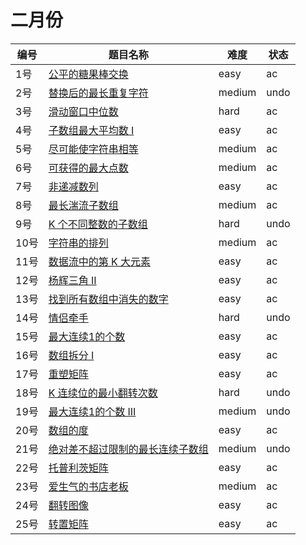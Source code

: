 # 二月份

**编号**|**题目名称**|**难度**|**状态**
--------|------------|--------|--------
1号|[公平的糖果棒交换](./第1题%20888.%20公平的糖果棒交换)|easy|ac
2号|[替换后的最长重复字符](./第2题%20424.%20替换后的最长重复字符)|medium|undo
3号|[滑动窗口中位数](./第3题%20480.%20滑动窗口中位数)|hard|ac
4号|[子数组最大平均数 I](./第4题%20643.%20子数组最大平均数%20I)|easy|ac
5号|[尽可能使字符串相等](./第5题%201208.%20尽可能使字符串相等)|medium|ac
6号|[可获得的最大点数](./第6题%201423.%20可获得的最大点数)|medium|ac
7号|[非递减数列](./第7题%20665.%20非递减数列)|easy|ac
8号|[最长湍流子数组](./第8题%201978.%20最长湍流子数组)|medium|ac
9号|[K 个不同整数的子数组](./第9题%201978.%20K%20个不同整数的子数组)|hard|undo
10号|[字符串的排列](./第10题%20567.%20字符串的排列)|medium|ac
11号|[数据流中的第 K 大元素](./第11题%20703.%20数据流中的第%20K%20大元素)|easy|ac
12号|[杨辉三角 II](./第12题%20119.%20杨辉三角%20II)|easy|ac
13号|[找到所有数组中消失的数字](./第13题%20448.%20找到所有数组中消失的数字)|easy|ac
14号|[情侣牵手](./第14题%20765.%20情侣牵手)|hard|undo
15号|[最大连续1的个数](./第15题%20485.%20最大连续1的个数)|easy|ac
16号|[数组拆分 I](./第16题%20561.%20数组拆分%20I)|easy|ac
17号|[重塑矩阵](./第17题%20566.%20重塑矩阵)|easy|ac
18号|[K 连续位的最小翻转次数](./第18题%20995.%20K%20连续位的最小翻转次数)|hard|undo
19号|[最大连续1的个数 III](./第19题%201004.%20最大连续1的个数%20III)|medium|undo
20号|[数组的度](./第20题%20697.%20数组的度)|easy|ac
21号|[绝对差不超过限制的最长连续子数组](./第21题%201438.%20绝对差不超过限制的最长连续子数组)|medium|undo
22号|[托普利茨矩阵](./第22题%20766.%20托普利茨矩阵)|easy|ac
23号|[爱生气的书店老板](./第23题%201052.%20爱生气的书店老板)|medium|ac
24号|[翻转图像](./第24题%20832.%20翻转图像)|easy|ac
25号|[转置矩阵](./第25题%20867.%20转置矩阵)|easy|ac
